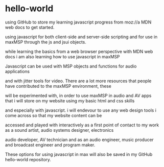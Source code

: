 # hello-world

using GitHub to store my learning javascript progress from moz://a MDN web docs to get started.

using javascript for both client-side and server-side scripting and for use in maxMSP through the js and jsui objects.

while learning the basics from a web browser perspective with MDN web docs i am also learning how to use javascript in maxMSP

Javascript can be used with MSP objects and functions for audio applications

and with jitter tools for video. There are a lot more resources that people have contributed to the maxMSP environment, these 

will be experimented with, in order to use maxMSP in audio and AV apps that i will store on my website using my basic html and css skills

and especially with javascript. i will endevour to use any web design tools i come across so that my website content can be 

accessed and played with interactively as a first point of contact to my work as a sound artist, audio systems designer, electronics 

audio developer, AV technician and as an audio engineer, music producer and broadcast engineer and program maker.

These options for using javascript in max will also be saved in my GitHub hello-world repository.
